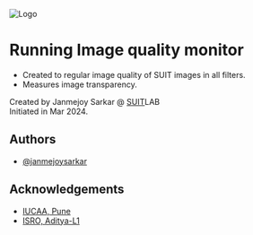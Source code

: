 ![Logo](https://suit.iucaa.in/sites/default/files/top_banner_compressed_2_1.png)


# Running Image quality monitor
- Created to regular image quality of SUIT images in all filters.
- Measures image transparency.

Created by Janmejoy Sarkar @ [SUIT](https://suit.iucaa.in)LAB\
Initiated in Mar 2024.

## Authors

- [@janmejoysarkar](https://github.com/janmejoysarkar)


## Acknowledgements

 - [IUCAA, Pune](https://www.iucaa.in)
 - [ISRO, Aditya-L1](https://www.isro.gov.in/Aditya_L1.html)


